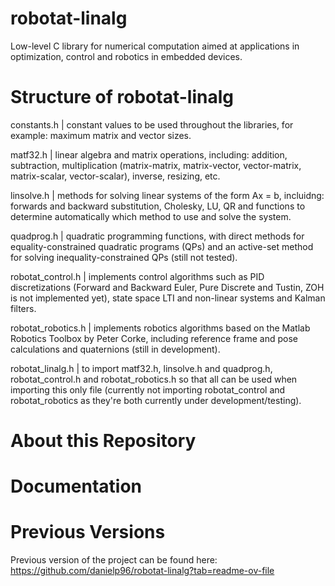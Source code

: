 # robotat-linalg
Low-level C library for numerical computation aimed at applications in optimization, control and robotics in embedded devices.

# Structure of robotat-linalg

constants.h | constant values to be used throughout the libraries, for example: maximum matrix and vector sizes.

matf32.h | linear algebra and matrix operations, including: addition, subtraction, multiplication (matrix-matrix, matrix-vector, vector-matrix, matrix-scalar, vector-scalar), inverse, resizing, etc.

linsolve.h | methods for solving linear systems of the form Ax = b, incluidng: forwards and backward substitution, Cholesky, LU, QR and functions to determine automatically which method to use and solve the system.

quadprog.h | quadratic programming functions, with direct methods for equality-constrained quadratic programs (QPs) and an active-set method for solving inequality-constrained QPs (still not tested).

robotat_control.h | implements control algorithms such as PID discretizations (Forward and Backward Euler, Pure Discrete and Tustin, ZOH is not implemented yet), state space LTI and non-linear systems and Kalman filters.

robotat_robotics.h | implements robotics algorithms based on the Matlab Robotics Toolbox by Peter Corke, including reference frame and pose calculations and quaternions (still in development).

robotat_linalg.h | to import matf32.h, linsolve.h and quadprog.h, robotat_control.h and robotat_robotics.h so that all can be used when importing this only file (currently not importing robotat_control and robotat_robotics as they're both currently under development/testing).

# About this Repository

# Documentation


# Previous Versions

Previous version of the project can be found here: https://github.com/danielp96/robotat-linalg?tab=readme-ov-file 
